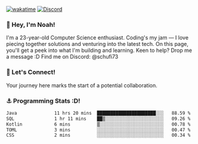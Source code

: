 [![wakatime](https://wakatime.com/badge/user/018b5c7c-fde2-4105-aa96-f5c758abb0a2.svg)](https://wakatime.com/@018b5c7c-fde2-4105-aa96-f5c758abb0a2)
[![Discord](https://img.shields.io/badge/Discord-5865F2?style=flat&logo=discord&logoColor=white)](https://discord.gg/eAW8AGXaGu)



### 👋 Hey, I'm Noah!
I'm a 23-year-old Computer Science enthusiast. Coding's my jam — I love piecing together solutions and venturing into the latest tech. On this page, you'll get a peek into what I'm building and learning. Keen to help? Drop me a message :D 
Find me on Discord: @schufi73

### 🤝 Let's Connect!
Your journey here marks the start of a potential collaboration.

### ⚓ Programming Stats :D!
<!--START_SECTION:waka-->

```txt
Java              11 hrs 20 mins  ██████████████████████░░░   88.59 %
SQL               1 hr 11 mins    ██▒░░░░░░░░░░░░░░░░░░░░░░   09.26 %
Kotlin            6 mins          ▒░░░░░░░░░░░░░░░░░░░░░░░░   00.78 %
TOML              3 mins          ░░░░░░░░░░░░░░░░░░░░░░░░░   00.47 %
CSS               2 mins          ░░░░░░░░░░░░░░░░░░░░░░░░░   00.34 %
```

<!--END_SECTION:waka-->
